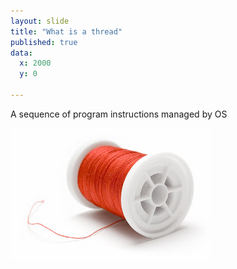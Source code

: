 ```yaml
---
layout: slide
title: "What is a thread"
published: true
data:
  x: 2000
  y: 0

---
```


A sequence of program instructions managed by OS

![OS Thread](/assets/thread.jpg)
